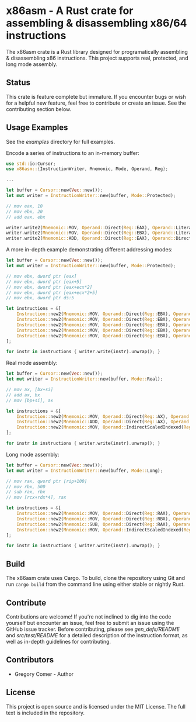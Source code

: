 # x86asm - A Rust crate for assembling & disassembling x86/64 instructions

The x86asm crate is a Rust library designed for programatically assembling & disassembling x86 instructions. This project supports real, protected, and long mode assembly.

## Status
This crate is feature complete but immature. If you encounter bugs or wish for a helpful new feature, feel free to contribute or create an issue. See the contributing  section below.

## Usage Examples
See the *examples* directory for full examples.

Encode a series of instructions to an in-memory buffer:
```rust
use std::io:Cursor;
use x86asm::{InstructionWriter, Mnemonic, Mode, Operand, Reg};

...

let buffer = Cursor::new(Vec::new());
let mut writer = InstructionWriter::new(buffer, Mode::Protected);

// mov eax, 10
// mov ebx, 20
// add eax, ebx

writer.write2(Mnemonic::MOV, Operand::Direct(Reg::EAX), Operand::Literal32(10)); // mov eax, 10
writer.write2(Mnemonic::MOV, Operand::Direct(Reg::EBX), Operand::Literal32(20)); // mov ebx, 20
writer.write2(Mnemonic::ADD, Operand::Direct(Reg::EAX), Operand::Direct(Reg::EBX)); // add eax, ebx
```

A more in-depth example demonstrating different addressing modes:
```rust
let buffer = Cursor::new(Vec::new());
let mut writer = InstructionWriter::new(buffer, Mode::Protected);

// mov ebx, dword ptr [eax]
// mov ebx, dword ptr [eax+5]
// mov ebx, dword ptr [eax+ecx*2]
// mov ebx, dword ptr [eax+ecx*2+5]
// mov ebx, dword ptr ds:5

let instructions = &[
    Instruction::new2(Mnemonic::MOV, Operand::Direct(Reg::EBX), Operand::Indirect(Reg::EAX, Some(OperandSize::Dword), None)), // mov ebx, dword ptr [eax]
    Instruction::new2(Mnemonic::MOV, Operand::Direct(Reg::EBX), Operand::IndirectDisplaced(Reg::EAX, 5, Some(OperandSize::Dword), None)), // mov ebx, dword ptr [eax+5]
    Instruction::new2(Mnemonic::MOV, Operand::Direct(Reg::EBX), Operand::IndirectScaledIndexed(Reg::EAX, Reg::ECX, RegScale::Two, Some(OperandSize::Dword), None)), // mov ebx, dword ptr [eax+ecx*2]
    Instruction::new2(Mnemonic::MOV, Operand::Direct(Reg::EBX), Operand::IndirectScaledIndexedDisplaced(Reg::EAX, Reg::ECX, RegScale::Two, 5, Some(OperandSize::Dword), None)), // mov ebx, dword ptr [eax+ecx*2+5]
    Instruction::new2(Mnemonic::MOV, Operand::Direct(Reg::EBX), Operand::Memory(5, Some(OperandSize::Dword), None)), // mov ebx, dword ptr ds:5
];

for instr in instructions { writer.write(instr).unwrap(); }
```

Real mode assembly:
```rust
let buffer = Cursor::new(Vec::new());
let mut writer = InstructionWriter::new(buffer, Mode::Real);

// mov ax, [bx+si]
// add ax, bx
// mov [bp+si], ax

let instructions = &[
    Instruction::new2(Mnemonic::MOV, Operand::Direct(Reg::AX), Operand::IndirectScaledIndexed(Reg::BX, Reg::SI, RegScale::One, Some(OperandSize::Word), None)), // mov ax, [bx+si]
    Instruction::new2(Mnemonic::ADD, Operand::Direct(Reg::AX), Operand::Direct(Reg::BX)), // add ax, bx
    Instruction::new2(Mnemonic::MOV, Operand::IndirectScaledIndexed(Reg::BX, Reg::SI, RegScale::One, Some(OperandSize::Word), None), Operand::Direct(Reg::AX)), // mov [bp+si]
];

for instr in instructions { writer.write(instr).unwrap(); }
```

Long mode assembly:
```rust
let buffer = Cursor::new(Vec::new());
let mut writer = InstructionWriter::new(buffer, Mode::Long);

// mov rax, qword ptr [rip+100]
// mov rbx, 500
// sub rax, rbx
// mov [rcx+rdx*4], rax

let instructions = &[
    Instruction::new2(Mnemonic::MOV, Operand::Direct(Reg::RAX), Operand::IndirectDisplaced(Reg::RIP, 100, Some(OperandSize::Qword), None)), // mov rax, qword ptr [rip+100]
    Instruction::new2(Mnemonic::MOV, Operand::Direct(Reg::RBX), Operand::Literal32(500)), // mov rbx, 500
    Instruction::new2(Mnemonic::SUB, Operand::Direct(Reg::RAX), Operand::Direct(Reg::RBX)), // sub rax, rbx
    Instruction::new2(Mnemonic::MOV, Operand::IndirectScaledIndexed(Reg::RCX, Reg::RDX, RegScale::Four, Some(OperandSize::Qword), None), Operand::Direct(Reg::RAX)), // mov [rcx+rdx*4], rax
];

for instr in instructions { writer.write(instr).unwrap(); }
```
## Build
The x86asm crate uses Cargo. To build, clone the repository using Git and run `cargo build` from the command line using either stable or nightly Rust.
## Contribute
Contributions are welcome! If you're not inclined to dig into the code yourself but encounter an issue, feel free to submit an issue using the GitHub issue tracker. Before contributing, please see *gen_defs/README* and *src/test/README* for a detailed description of the instruction format, as well as in-depth guidelines for contributing.

## Contributors
* Gregory Comer - Author

## License
This project is open source and is licensed under the MIT License. The full text is included in the repository.
